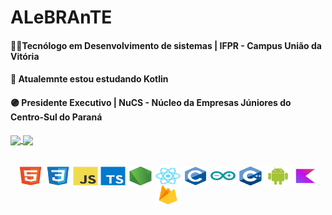 # ALeBRAnTE

#### 👩‍🎓Tecnólogo em Desenvolvimento de sistemas | IFPR - Campus União da Vitória
#### 🌱 Atualemnte estou estudando Kotlin
#### 🟣 Presidente Executivo | NuCS - Núcleo da Empresas Júniores do Centro-Sul do Paraná

<div>
  <a href="https://github.com/ALeBRAnTE">
    
  <a href="https://github.com/ALeBRAnTE">
  <img height="180em"   align="center" src="https://github-readme-stats.vercel.app/api?username=ALeBRAnTE&show_icons=true&theme=dark"/>
</a>
<a href="https://github.com/ALeBRAnTE">
  <img height="180em"  align="center" src="https://github-readme-stats.vercel.app/api/top-langs/?username=ALeBRAnTE&layout=compact&langs_count=7&theme=dark" />
</a>
    
  

  

</div>
 <br>
<div  align="center"> 
  <div style="display: inline_block"><br>
  <img align="center" alt="HTML" height="30" width="40" src="https://raw.githubusercontent.com/devicons/devicon/master/icons/html5/html5-original.svg">
  <img align="center" alt="CSS" height="30" width="40" src="https://raw.githubusercontent.com/devicons/devicon/master/icons/css3/css3-original.svg">
  <img align="center" alt="js" height="30" width="40" src="https://raw.githubusercontent.com/devicons/devicon/master/icons/javascript/javascript-original.svg">
  <img align="center" alt="ts" height="30" width="40" src="https://raw.githubusercontent.com/devicons/devicon/master/icons/typescript/typescript-original.svg">
  <img align="center" alt="ts" height="30" width="40" src="https://raw.githubusercontent.com/devicons/devicon/master/icons/nodejs/nodejs-original.svg">
  <img align="center" alt="reactjs" height="30" width="40" src="https://raw.githubusercontent.com/devicons/devicon/master/icons/react/react-original.svg"> 
  <img align="center" alt="C" height="30" width="40" src="https://raw.githubusercontent.com/devicons/devicon/master/icons/c/c-original.svg">
  <img align="center" alt="Csharp" height="30" width="40" src="https://raw.githubusercontent.com/devicons/devicon/master/icons/arduino/arduino-original.svg">
  <img align="center" alt="Csharp" height="30" width="40" src="https://raw.githubusercontent.com/devicons/devicon/master/icons/cplusplus/cplusplus-original.svg"> 
  <img align="center" alt="Csharp" height="30" width="40" src="https://raw.githubusercontent.com/devicons/devicon/master/icons/android/android-original.svg">
  <img align="center" alt="Csharp" height="30" width="40" src="https://raw.githubusercontent.com/devicons/devicon/master/icons/kotlin/kotlin-original.svg"> 
  <img align="center" alt="Csharp" height="30" width="40" src="https://raw.githubusercontent.com/devicons/devicon/master/icons/firebase/firebase-original.svg">
</div>
</div>
